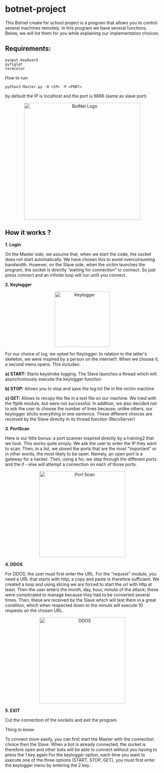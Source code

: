 # botnet-project
This Botnet create for school project is a program that allows you to control several machines remotely. In this program we have several functions. Below, we will list them for you while explaining our implementation choices.

## Requirements:

```
pynput.keyboard
pyfiglet
termcolor
```	

How to run:

```
python3 Master.py -H <IP> -P <PORT> 
```
        
by default the IP is localhost and the port is 6666 (same as slave port)
					

  <p align="center">
    <img alt="BotNet Logo" src="https://user-images.githubusercontent.com/44061238/92570471-41184000-f282-11ea-9e8b-6fdac5598049.png" height="380" />
  </p>

## How it works ?

**1. Login**

On the Master side, we assume that, when we start the code, the socket does not start automatically. We have chosen this to avoid overconsuming bandwidth. However, on the Slave side, when the victim launches the program, the socket is directly “waiting for connection” to connect. So just press connect and an infinite loop will run until you connect.

**2. Keylogger**

<p align="center">
<img alt="Keylogger" src="https://user-images.githubusercontent.com/44061238/92574665-aae71880-f287-11ea-852f-1d9d59c64c78.png" height="180" />
</p>

For our choice of log, we opted for Keylogger. In relation to the latter's skeleton, we were inspired by a person on the internet1. When we choose it, a second menu opens. This includes:

**a) START:**
Starts keystroke logging. The Slave launches a thread which will asynchronously execute the keylogger function

**b) STOP:**
Allows you to stop and save the log.txt file in the victim machine

**c) GET:**
Allows to recopy the file in a text file on our machine. We tried with the ftplib module, but were not successful. In addition, we also decided not to ask the user to choose the number of lines because, unlike others, our keylogger sticks everything in one sentence.
These different choices are received by the Slave directly in its thread function (RecvServer)

**3. PortScan**

Here is our little bonus: a port scanner inspired directly by a training2 that we took. This works quite simply. We ask the user to enter the IP they want to scan. Then, in a list, we stored the ports that are the most "important" or in other words, the most likely to be open. Namely, an open port is a gateway for a hacker. Then, using a for, we step through the different ports and the if - else will attempt a connection on each of those ports.


<p align="center">
<img alt="Port Scan" src="https://user-images.githubusercontent.com/44061238/92573732-7aeb4580-f286-11ea-8bc5-3c710d1e37bd.png" height="280" />
</p>


**4. DDOS**

For DDOS, the user must first enter the URL. For the "request" module, you need a URL that starts with http; a copy and paste is therefore sufficient. We created a loop and using slicing we are forced to start the url with http at least. Then the user enters the month, day, hour, minute of the attack; these were complicated to manage because they had to be converted several times. Then, these are received by the Slave which will test them in a great condition, which when respected down to the minute will execute 10 requests on the chosen URL.

<p align="center">
<img alt="DDOS" src="https://user-images.githubusercontent.com/44061238/92574590-9440c180-f287-11ea-9947-ef9c77297180.png" height="280" />
</p>


**5. EXIT**

Cut the connection of the sockets and exit the program.

Thing to know:

To connect more easily, you can first start the Master with the connection choice then the Slave. When a bot is already connected, the socket is therefore open and other bots will be able to connect without you having to press the 1 key again.For the keylogger option, each time you want to execute one of the three options (START, STOP, GET), you must first enter the keylogger menu by entering the 2 key.

